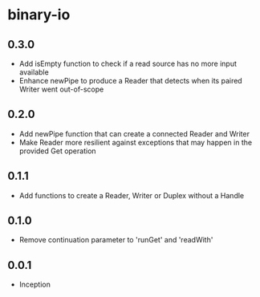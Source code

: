 # binary-io

## 0.3.0

* Add isEmpty function to check if a read source has no more input available
* Enhance newPipe to produce a Reader that detects when its paired Writer went out-of-scope

## 0.2.0

* Add newPipe function that can create a connected Reader and Writer
* Make Reader more resilient against exceptions that may happen in the provided Get operation

## 0.1.1

* Add functions to create a Reader, Writer or Duplex without a Handle

## 0.1.0

* Remove continuation parameter to 'runGet' and 'readWith'

## 0.0.1

* Inception
